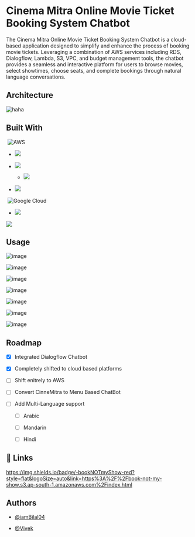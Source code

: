 
# Cinema Mitra Online Movie Ticket Booking System Chatbot

The Cinema Mitra Online Movie Ticket Booking System Chatbot is a cloud-based application designed to simplify and enhance the process of booking movie tickets. Leveraging a combination of AWS services including RDS, Dialogflow, Lambda, S3, VPC, and budget management tools, the chatbot provides a seamless and interactive platform for users to browse movies, select showtimes, choose seats, and complete bookings through natural language conversations.


## Architecture

![haha](https://github.com/iamBilal04/book-NOT-myShow/assets/110116638/a2523c2e-a319-4f84-a97e-2b5c50c2ea49)
## Built With

&nbsp;![AWS](https://img.shields.io/badge/AWS-%23FF9900.svg?style=for-the-badge&logo=amazon-aws&logoColor=white)

+ ![](https://img.shields.io/badge/-AWS%20Lambda-white?style=flat&logo=awslambda&link=https%3A%2F%2Faws.amazon.com%2Flambda%2F)

- ![](https://img.shields.io/badge/-AWS%20RDS-white?style=flat&logo=amazonrds&link=https%3A%2F%2Faws.amazon.com%2Frds%2F)

    - ![](https://img.shields.io/badge/-AWS%20RDS%20MySQL-white?style=flat&logo=mysql&link=https%3A%2F%2Faws.amazon.com%2Frds%2Fmysql%2F)

+ ![](https://img.shields.io/badge/-AWS%20S3%20Bucket-white?style=flat&logo=amazons3&link=https%3A%2F%2Faws.amazon.com%2Fs3%2F)


&nbsp;![Google Cloud](https://img.shields.io/badge/GoogleCloud-%234285F4.svg?style=for-the-badge&logo=google-cloud&logoColor=white)

+ ![](https://img.shields.io/badge/-Dialogflow-white?style=flat&logo=dialogflow&link=https%3A%2F%2Fcloud.google.com%2Fdialogflow)


![](https://img.shields.io/badge/-Python-yellow?style=flat&logo=python&link=https%3A%2F%2Fwww.python.org%2F)


## Usage

![image](https://github.com/iamBilal04/book-NOT-myShow/assets/110116638/1d5d8471-c6ad-45a1-bcc5-5477d0bece4f)

![image](https://github.com/iamBilal04/book-NOT-myShow/assets/110116638/b37dcb43-8ac5-4c5f-b335-c23a6517c82a)

![image](https://github.com/iamBilal04/book-NOT-myShow/assets/110116638/33a32875-e96b-4495-aff7-a2cd571d5fd5)

![image](https://github.com/iamBilal04/book-NOT-myShow/assets/110116638/1d5d12aa-a187-4348-9670-1abfb52849d1)

![image](https://github.com/iamBilal04/book-NOT-myShow/assets/110116638/1f0ad4bf-7815-40db-85a5-9b6b0c157730)

![image](https://github.com/iamBilal04/book-NOT-myShow/assets/110116638/8bc7e5d8-a76d-47b8-b983-b203cb8c37b1)

![image](https://github.com/iamBilal04/book-NOT-myShow/assets/110116638/91bc1d53-82b4-4cca-9882-7150d4016005)
## Roadmap

+ [x] Integrated Dialogflow Chatbot

+ [x] Completely shifted to cloud based platforms

+ [ ] Shift enitrely to AWS

+ [ ]  Convert CinneMitra to Menu Based ChatBot

- [ ] Add Multi-Language support
    - [ ]  Arabic
    - [ ]  Mandarin
    - [ ]  Hindi


## 🔗 Links

https://img.shields.io/badge/-bookNOTmyShow-red?style=flat&logoSize=auto&link=https%3A%2F%2Fbook-not-my-show.s3.ap-south-1.amazonaws.com%2Findex.html



## Authors

- [@iamBilal04](https://github.com/iamBilal04)

- [@Vivek](https://www.github.com/Viv696969)

